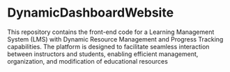 # DynamicDashboardWebsite
This repository contains the front-end code for a Learning Management System (LMS) with Dynamic Resource Management and Progress Tracking capabilities. The platform is designed to facilitate seamless interaction between instructors and students, enabling efficient management, organization, and modification of educational resources
